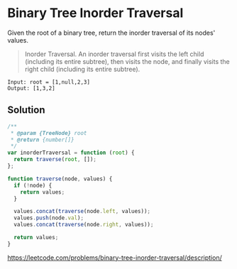 # Binary Tree Inorder Traversal

Given the root of a binary tree, return the inorder traversal of its nodes' values.

> Inorder Traversal. An inorder traversal first visits the left child (including its entire subtree), then visits the node, and finally visits the right child (including its entire subtree).

```
Input: root = [1,null,2,3]
Output: [1,3,2]
```

## Solution

```js
/**
 * @param {TreeNode} root
 * @return {number[]}
 */
var inorderTraversal = function (root) {
  return traverse(root, []);
};

function traverse(node, values) {
  if (!node) {
    return values;
  }

  values.concat(traverse(node.left, values));
  values.push(node.val);
  values.concat(traverse(node.right, values));

  return values;
}
```

https://leetcode.com/problems/binary-tree-inorder-traversal/description/
